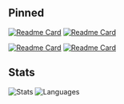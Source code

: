 ## Pinned

[![Readme Card](https://github-readme-stats.vercel.app/api/pin/?username=0xSickb0y&repo=RsCodeDump&theme=github_dark)](https://github.com/0xSickb0y/RsCodeDump)
[![Readme Card](https://github-readme-stats.vercel.app/api/pin/?username=0xSickb0y&repo=windcorp&theme=github_dark&description_lines_count=2&card_width=700)](https://github.com/0xSickb0y/windcorp)

[![Readme Card](https://github-readme-stats.vercel.app/api/pin/?username=0xSickb0y&repo=SearchParty&theme=github_dark)](https://github.com/0xSickb0y/SearchParty)
[![Readme Card](https://github-readme-stats.vercel.app/api/pin/?username=0xSickb0y&repo=OffensiveToolkit&theme=github_dark)](https://github.com/0xSickb0y/OffensiveToolkit)


## Stats

![Stats](https://github-readme-stats.vercel.app/api?username=0xSickb0y&theme=github_dark&show_icons=true&hide_border=false&count_private=true&include_all_commits=true&text_bold=true) 
![Languages](https://github-readme-stats.vercel.app/api/top-langs/?username=0xSickb0y&theme=github_dark&langs_count=3&text_bold=true) 


